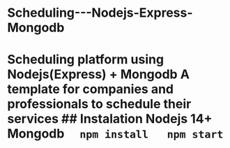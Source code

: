 # Scheduling---Nodejs-Express-Mongodb
# Scheduling platform using Nodejs(Express) + Mongodb  A template for companies and professionals to schedule their services   ## Instalation  Nodejs 14+  Mongodb  ```   npm install   npm start ```     
